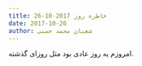 ```yaml
---
title: خاطره روز 2017-10-26
date: 2017-10-26
author: شعبان محمد حسنی
---
```


امروزم یه روز عادی بود مثل روزای گذشته.
